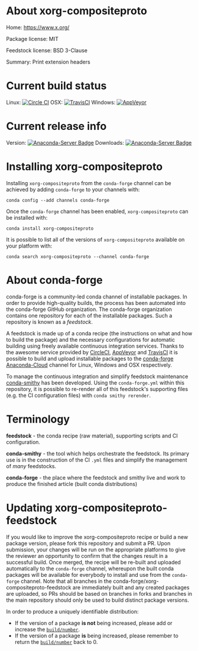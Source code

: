 About xorg-compositeproto
=========================

Home: https://www.x.org/

Package license: MIT

Feedstock license: BSD 3-Clause

Summary: Print extension headers



Current build status
====================

Linux: [![Circle CI](https://circleci.com/gh/conda-forge/xorg-compositeproto-feedstock.svg?style=shield)](https://circleci.com/gh/conda-forge/xorg-compositeproto-feedstock)
OSX: [![TravisCI](https://travis-ci.org/conda-forge/xorg-compositeproto-feedstock.svg?branch=master)](https://travis-ci.org/conda-forge/xorg-compositeproto-feedstock)
Windows: [![AppVeyor](https://ci.appveyor.com/api/projects/status/github/conda-forge/xorg-compositeproto-feedstock?svg=True)](https://ci.appveyor.com/project/conda-forge/xorg-compositeproto-feedstock/branch/master)

Current release info
====================
Version: [![Anaconda-Server Badge](https://anaconda.org/conda-forge/xorg-compositeproto/badges/version.svg)](https://anaconda.org/conda-forge/xorg-compositeproto)
Downloads: [![Anaconda-Server Badge](https://anaconda.org/conda-forge/xorg-compositeproto/badges/downloads.svg)](https://anaconda.org/conda-forge/xorg-compositeproto)

Installing xorg-compositeproto
==============================

Installing `xorg-compositeproto` from the `conda-forge` channel can be achieved by adding `conda-forge` to your channels with:

```
conda config --add channels conda-forge
```

Once the `conda-forge` channel has been enabled, `xorg-compositeproto` can be installed with:

```
conda install xorg-compositeproto
```

It is possible to list all of the versions of `xorg-compositeproto` available on your platform with:

```
conda search xorg-compositeproto --channel conda-forge
```


About conda-forge
=================

conda-forge is a community-led conda channel of installable packages.
In order to provide high-quality builds, the process has been automated into the
conda-forge GitHub organization. The conda-forge organization contains one repository
for each of the installable packages. Such a repository is known as a *feedstock*.

A feedstock is made up of a conda recipe (the instructions on what and how to build
the package) and the necessary configurations for automatic building using freely
available continuous integration services. Thanks to the awesome service provided by
[CircleCI](https://circleci.com/), [AppVeyor](http://www.appveyor.com/)
and [TravisCI](https://travis-ci.org/) it is possible to build and upload installable
packages to the [conda-forge](https://anaconda.org/conda-forge)
[Anaconda-Cloud](http://docs.anaconda.org/) channel for Linux, Windows and OSX respectively.

To manage the continuous integration and simplify feedstock maintenance
[conda-smithy](http://github.com/conda-forge/conda-smithy) has been developed.
Using the ``conda-forge.yml`` within this repository, it is possible to re-render all of
this feedstock's supporting files (e.g. the CI configuration files) with ``conda smithy rerender``.


Terminology
===========

**feedstock** - the conda recipe (raw material), supporting scripts and CI configuration.

**conda-smithy** - the tool which helps orchestrate the feedstock.
                   Its primary use is in the construction of the CI ``.yml`` files
                   and simplify the management of *many* feedstocks.

**conda-forge** - the place where the feedstock and smithy live and work to
                  produce the finished article (built conda distributions)


Updating xorg-compositeproto-feedstock
======================================

If you would like to improve the xorg-compositeproto recipe or build a new
package version, please fork this repository and submit a PR. Upon submission,
your changes will be run on the appropriate platforms to give the reviewer an
opportunity to confirm that the changes result in a successful build. Once
merged, the recipe will be re-built and uploaded automatically to the
`conda-forge` channel, whereupon the built conda packages will be available for
everybody to install and use from the `conda-forge` channel.
Note that all branches in the conda-forge/xorg-compositeproto-feedstock are
immediately built and any created packages are uploaded, so PRs should be based
on branches in forks and branches in the main repository should only be used to
build distinct package versions.

In order to produce a uniquely identifiable distribution:
 * If the version of a package **is not** being increased, please add or increase
   the [``build/number``](http://conda.pydata.org/docs/building/meta-yaml.html#build-number-and-string).
 * If the version of a package **is** being increased, please remember to return
   the [``build/number``](http://conda.pydata.org/docs/building/meta-yaml.html#build-number-and-string)
   back to 0.
